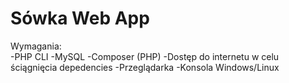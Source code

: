 Sówka Web App
=========

Wymagania:  
    -PHP CLI
    -MySQL
    -Composer (PHP)
    -Dostęp do internetu w celu ściągnięcia depedencies
    -Przeglądarka
    -Konsola Windows/Linux